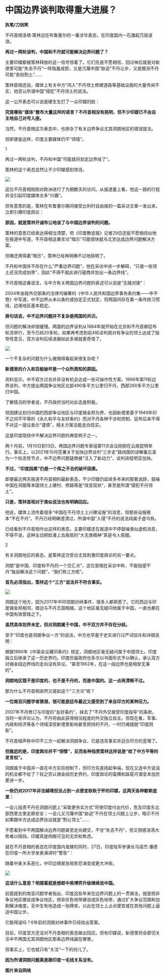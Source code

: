 # 中国边界谈判取得重大进展？

**执笔/刀剑笑**

不丹首相洛塔·策林远在布鲁塞尔的一番涉华表态，在印度国内一石激起万层波浪。

**再过一两轮谈判，中国和不丹就可能解决边界问题了？**

主要印媒都被策林释放的这一信号惊着了。它们先是不愿相信，回过神后就是对新德里可能“失去不丹”一阵恼羞成怒，又是污蔑中国“胁迫”不丹让步，又是臆测不丹可能“丧权割土”……

策林首相还说，媒体上有关中方“闯入”不丹领土修建道路等基础设施的大量传闻不实，他否认所谓中国“侵犯”不丹领土的说法。

这一公开表态可以说是硬生生打了一众印媒的脸：

**究竟哪些“媒体”散布大量这样的谣言？不丹首相没有挑明，但不少印媒已不由自主地自己对号入座。**

当然，不丹首相这次表态中，也掺杂了有关边界争议尤其洞朗地区的错误提法。

但即便是这样，印度主要媒体仍不“领情”。

1

再过一两轮谈判，不丹和中国“可能就将划定边界线了”。

策林的这个表态显然让不少印媒感到惊讶。

![](https://inews.gtimg.com/news_bt/OUnlDYw3FgsbcB6eT4o05M_n2VvMYqctrTyVwLV5olcXgAA/1000)

这位不丹首相刚刚对欧洲进行了为期数天的访问。从报道量上看，他这一路的行程并没引起印度媒体太多“兴趣”。

但有意思的是，策林在布鲁塞尔期间接受比利时自由报的一篇采访文章一发出来，立即引爆印度舆论：

**原因，就是策林开诚布公地谈了与中国边界谈判的问题。**

策林的意思已经表达得相当清楚，但《印度教徒报》记者29日还挺不愿相信似地在报道中写道，不丹首相这番言论“暗示”可能很快就与北京达成边界问题解决方案。

但哪还用得着“暗示”，策林已经再明确不过地挑明了。

不丹和中国并不存在什么“严重边界问题”，他在采访中进一步解释，“只是一些领土还没完成划界”，因此“不得不就此进行磋商并划出一条边界线”。

不丹首相这番说法，与中方有关两国边界问题的表述可以说是“无缝对接”：

2004年由我外交部条约法律司编著的《中华人民共和国边界事务条约集——中不卷》中写道，中不边界从未以条约或协定正式划定，但两国间存在着一条传统习惯线，边境地区基本稳定。

**换句话说，中不边界问题并不复杂是两国的共识。**

但问题的解决却很缓慢。两国的边界谈判从1984年就开始在北京和不丹首都廷布轮流举行，至今已经20多轮。如果再考虑到前4轮谈判就对有争议的领土达成了指导性意见，双方谈判后续进展如此多艰就更奇怪了。

![](https://inews.gtimg.com/news_bt/OjMeZoJAswn3sO6xAgZlJ_D_ydJSQRCjWgyHN04KKReoIAA/1000)

一个不复杂的问题为什么被搞得看起来很复杂呢？

**新德里的介入和百般破坏是一个众所周知的原因。**

资料显示，中不双方过去并非没有机会达成一些可操作性方案。1996年第11轮边界谈判，中方提出两国争议地区北部490多平方公里归不丹，西部260多平方公里归中国。

了解情况的学者说，不丹政府当时对此态度积极。

但因建议划归中国的西部争议地区与印度锡金邦为界，也因新德里基于1949年印不之间不平等的《永久和平与友好条约》而对不丹各种干涉和控制，廷布后来不得不对这一提议表示“谨慎”，相关方案没能走向现实。

这是印度阻挠中不解决边界问题的典型例子之一。

两个月前，1月10日到13日，两国边界问题专家组第11次会议刚刚在云南昆明举行。事实上，以2021年10月签署关于加快边界谈判“三步走”路线图的谅解备忘录为一个标志性节点，中不边界问题磋商被“注入了新动力”，谈判进程明显加快。

**不过，“印度因素”仍是一个挥之不去的破坏因素。**

即便最近两天报道不丹首相的最新表态，不少印媒仍延续多年来的那套说辞，鼓噪中国在洞朗等本国领土上建村、修路等是“改变现状”，甚至是所谓“侵犯不丹领土”。

**只是，策林首相对于类似说法也有明确回应。**

他说，媒体上流传着很多“中国在不丹领土上兴建设施”的消息，但那些设施根本“不在不丹”。不丹已经明确澄清过，所谓中国“入侵”不丹的说法纯属子虚乌有。

已经看到不丹首相作出这样的表态，主要印媒还在报道中不停鼓噪类似虚假消息，不得不说，这种主动把脸凑上去挨扇的“大无畏精神”真是令人佩服。

2

有关洞朗地区的表态，是策林这次受访尤其刺激印度舆论的另一要点。

洞朗“是中国、印度和不丹的一个交汇点”，这位首相在采访中称，不能指望不丹“独自解决这个问题”，“我们有三方呢”。

**首先必须指出，策林这个“三方”说法并不符合事实。**

![](https://inews.gtimg.com/news_bt/Oebe3j1Ag93G8FRKfqqQ9bWggBkjsS6nxzleY02s1PH8UAA/1000)

洞朗这个地方，因为2017年中印洞朗对峙事件，很多人都熟悉了。它的西边与印度锡金邦相邻，南边与不丹王国相接。这个地区毫无疑问地属于中国，一直也都在中国有效管辖之下。

**虽然具体划界未定，但对洞朗属于中国，中不双方并不存在分歧。**

至于“印度也是洞朗争议一方”的说法，中方也早基于史实进行过严词驳斥和详细说明：

根据1890年《中英会议藏印条约》规定，洞朗地区毫无疑问属于中国领土。印度独立后继承了这一历史界约。印度历届政府也多次以书面形式予以确认，承认双方对锡金段边界线的走向没有异议。“甚至1962年，在这一段边界也是相安无事的”。

**洞朗地区既不是印度的，也不是不丹的，而是中国的。这一点再清晰不过。**

那为什么不丹首相突然又提起这个“三方论”呢？

**一位南亚问题学者猜测，很可能是廷布最近又感受到了来自印方的某种压力。**

2007年不丹修订与印度的“友好条约”，抹去了“不丹外交接受印度指导”的条款。当时一些评论认为，不丹将由此获得相当程度的外交独立自主。但现在看，军事、内政和经济等各个领域深受新德里影响甚至把持的不丹，一时仍难摆脱“印度阴影”。

不丹首相声称中印不三方一起解决洞朗争议，已是违背事实并迎合印方的歪理了。

**但尴尬的是，印度舆论并不“领情”，反而各种指责策林这样说是“给了中方平等的发言权”。**

洞朗属于中国并一直在中方实际控制下，但印方先是挑起争端，现在又连中方说话的机会都不给了？较之否认锡金段历史界约，印度舆论的蛮横和跋扈可谓变本加厉更进一步。

**一些仍对2017年非法越境但没占到一点便宜耿耿于怀的印媒，这两天各种歇斯底里：**

一会儿指责不丹在洞朗问题上“采取更务实方式”将使印度付出代价，危及印度东北部西里古里走廊安全；一会儿又污蔑中国“胁迫”不丹在领土问题上让步，暗示不丹如果跟中方达成边界协议就是“割让领土”……

不愿看到中不两国解决边界问题甚至走向建交，不甘“失去不丹”，但又预感浩荡大势难以阻挡，印媒真是肉眼可见的无奈和焦虑。

就在不丹首相的表态在印度国内发酵的同时，27日，印度陆军参谋长马诺杰·潘德在印度一所大学发表演讲时“警告”：

随着中美关系恶化，中印边境紧张局势恐演变成更大冲突。

![](https://inews.gtimg.com/news_bt/Ou5nY1w_fMeulMziTRH7_fjmbEfGJLPirS36G-oTFrPtQAA/1000)

**这话什么意思？明摆着就是想趁中美博弈升级继续讹中国。**

前面提到的南亚问题学者指出，印度这些年来在边界问题上的一贯做法，就是把非争议地区硬说成争议地区，把非灰色地带硬说成灰色地带，通过扩大争议范围和加剧解决难度，无中生有地造成一张牌来，以此在领土上占点便宜或在其他问题上逼迫中国让步。

它能得逞吗？6年前的洞朗对峙事件已经给出答案。

目前，印度官方还没对不丹首相的表态做出回应。但有印媒说，新德里将会密切关注中不两国尤其洞朗地区那条边界线画在哪里。

但事实上，它也就只有“关注”一下的份儿了。

**因为所谓洞朗问题真是跟印度一毛钱关系没有。**

**图片来自网络**

